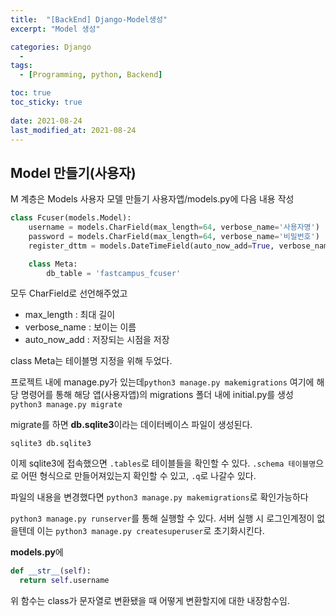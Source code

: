 ```yaml
---
title:  "[BackEnd] Django-Model생성"
excerpt: "Model 생성"

categories: Django
  - 
tags:
  - [Programming, python, Backend]

toc: true
toc_sticky: true
 
date: 2021-08-24
last_modified_at: 2021-08-24
---
```

## Model 만들기(사용자)
M 계층은 Models
사용자 모델 만들기
사용자앱/models.py에 다음 내용 작성
```python
class Fcuser(models.Model):
    username = models.CharField(max_length=64, verbose_name='사용자명')
    password = models.CharField(max_length=64, verbose_name='비밀번호')
    register_dttm = models.DateTimeField(auto_now_add=True, verbose_name='등록시간')

    class Meta:
        db_table = 'fastcampus_fcuser'
```
모두 CharField로 선언해주었고
- max_length : 최대 길이
- verbose_name : 보이는 이름
- auto_now_add : 저장되는 시점을 저장

class Meta는 테이블명 지정을 위해 두었다.

프로젝트 내에 manage.py가 있는데```python3 manage.py makemigrations``` 여기에 해당 명령어를 통해 해당 앱(사용자앱)의 migrations 폴더 내에 initial.py를 생성 ```python3 manage.py migrate```

migrate를 하면 **db.sqlite3**이라는 데이터베이스 파일이 생성된다.
```shell
sqlite3 db.sqlite3
```
이제 sqlite3에 접속했으면 ```.tables```로 테이블들을 확인할 수 있다. ```.schema 테이블명```으로 어떤 형식으로 만들어져있는지 확인할 수 있고, ```.q```로 나갈수 있다.

파일의 내용을 변경했다면 ```python3 manage.py makemigrations```로 확인가능하다

```python3 manage.py runserver```를 통해 실행할 수 있다.
서버 실행 시 로그인계정이 없을텐데 이는 ```python3 manage.py createsuperuser```로 초기화시킨다.

**models.py**에
```python
def __str__(self):
  return self.username
```
위 함수는 class가 문자열로 변환됐을 때 어떻게 변환할지에 대한 내장함수임.